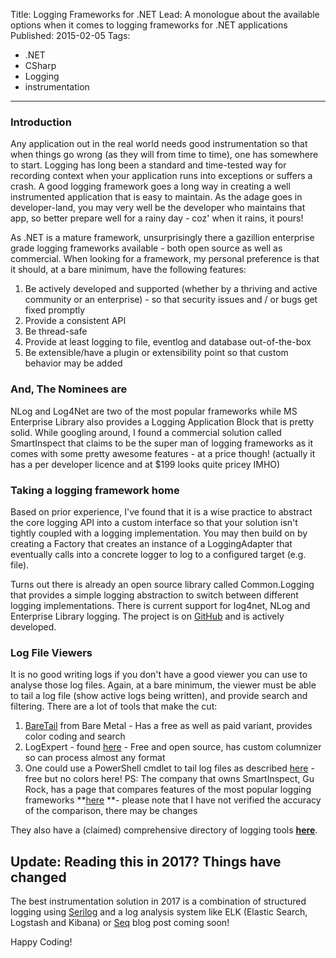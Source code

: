 Title: Logging Frameworks for .NET
Lead: A monologue about the available options when it comes to logging frameworks for .NET applications
Published: 2015-02-05
Tags:

- .NET
- CSharp
- Logging
- instrumentation

---

### Introduction

Any application out in the real world needs good instrumentation so that when things go wrong (as they will from time to time), one has somewhere to start. Logging has long been a standard and time-tested way for recording context when your application runs into exceptions or suffers a crash. A good logging framework goes a long way in creating a well instrumented application that is easy to maintain. As the adage goes in developer-land, you may very well be the developer who maintains that app, so better prepare well for a rainy day - coz' when it rains, it pours!

As .NET is a mature framework, unsurprisingly there a gazillion enterprise grade logging frameworks available - both open source as well as commercial. When looking for a framework, my personal preference is that it should, at a bare minimum, have the following features:

1.  Be actively developed and supported (whether by a thriving and active community or an enterprise) - so that security issues and / or bugs get fixed promptly
2.  Provide a consistent API
3.  Be thread-safe
4.  Provide at least logging to file, eventlog and database out-of-the-box
5.  Be extensible/have a plugin or extensibility point so that custom behavior may be added

### And, The Nominees are

NLog and Log4Net are two of the most popular frameworks while MS Enterprise Library also provides a Logging Application Block that is pretty solid. While googling around, I found a commercial solution called SmartInspect that claims to be the super man of logging frameworks as it comes with some pretty awesome features - at a price though! (actually it has a per developer licence and at $199 looks quite pricey IMHO)

### Taking a logging framework home

Based on prior experience, I've found that it is a wise practice to abstract the core logging API into a custom interface so that your solution isn't tightly coupled with a logging implementation. You may then build on by creating a Factory that creates an instance of a LoggingAdapter that eventually calls into a concrete logger to log to a configured target (e.g. file).

Turns out there is already an open source library called Common.Logging that provides a simple logging abstraction to switch between different logging implementations. There is current support for log4net, NLog and Enterprise Library logging. The project is on [GitHub](https://github.com/net-commons/common-logging "Common.Logging on GitHub") and is actively developed.

### Log File Viewers

It is no good writing logs if you don't have a good viewer you can use to analyse those log files. Again, at a bare minimum, the viewer must be able to tail a log file (show active logs being written), and provide search and filtering. There are a lot of tools that make the cut:

1.  [BareTail](http://www.baremetalsoft.com/baretail/) from Bare Metal - Has a free as well as paid variant, provides color coding and search
2.  LogExpert - found [here](http://logexpert.codeplex.com/) - Free and open source, has custom columnizer so can process almost any format
3.  One could use a PowerShell cmdlet to tail log files as described [here](http://stackify.com/11-ways-to-tail-a-log-file-on-windows-unix/) - free but no colors here!
    PS: The company that owns SmartInspect, Gu Rock, has a page that compares features of the most popular logging frameworks **[here](http://www.dotnetlogging.com/comparison/) **- please note that I have not verified the accuracy of the comparison, there may be changes

They also have a (claimed) comprehensive directory of logging tools [**here**](http://www.dotnetlogging.com/).

## Update: Reading this in 2017? Things have changed

The best instrumentation solution in 2017 is a combination of structured logging using [Serilog](https://github.com/serilog/serilog) and a log analysis system like ELK (Elastic Search, Logstash and Kibana) or [Seq](https://getseq.net/) blog post coming soon!

Happy Coding!
